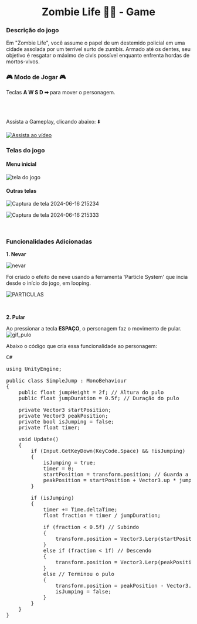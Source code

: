 <h1 style="text-align: center;"><b> Zombie Life 🧟🏃 - Game </b></h1>

<h3><b>Descrição do jogo</b></h3>
Em "Zombie Life", você assume o papel de um destemido policial em uma cidade assolada por um terrível surto de zumbis. Armado até os dentes, seu objetivo é resgatar o máximo de civis possível enquanto enfrenta hordas de mortos-vivos.


<h3><b>🎮 Modo de Jogar 🎮</b></h3> 
Teclas <strong> A W S D ➡ </strong> para mover o personagem.

<br> <br>

Assista a Gameplay, clicando abaixo: ⬇️ <br>

[![Assista ao vídeo](https://img.youtube.com/vi/KTgG6A75RTw/0.jpg)](https://youtu.be/KTgG6A75RTw)


<h3> Telas do jogo </h3>

<h4>Menu inicial</h4>

![tela do jogo](https://github.com/amandabarboza/game-zombie-life/assets/71797931/9ca1ae5b-b1de-4709-8d1c-7b073d2f611a)

<h4>Outras telas</h4>

![Captura de tela 2024-06-16 215234](https://github.com/amandabarboza/game-zombie-life/assets/71797931/4e5ab5e5-0ecc-4734-a79d-b2e604871aab)

![Captura de tela 2024-06-16 215333](https://github.com/amandabarboza/game-zombie-life/assets/71797931/8c95936b-a0c9-4472-bf9b-94d13ecd7146)

<br> 

<h3> Funcionalidades Adicionadas </h3>

<strong>1. Nevar</strong>
   
![nevar](https://github.com/amandabarboza/game-zombie-life/assets/71797931/2085fa83-6ca5-4474-991c-5a6733295834)

Foi criado o efeito de neve usando a ferramenta 'Particle System' que incia desde o início do jogo, em looping.

![PARTICULAS](https://github.com/amandabarboza/game-zombie-life/assets/71797931/5f9829b7-65bf-46f3-b6e1-fd03887a76c1)

 <br>

<strong>2. Pular</strong>

Ao pressionar a tecla <strong>ESPAÇO</strong>, o personagem faz o movimento de pular.
![gif_pulo](https://github.com/amandabarboza/game-zombie-life/assets/71797931/cab3b146-ec91-4502-8fcd-e69a4c2afe8f)

Abaixo o código que cria essa funcionalidade ao personagem:

<pre>
C#
   
using UnityEngine;

public class SimpleJump : MonoBehaviour
{
    public float jumpHeight = 2f; // Altura do pulo
    public float jumpDuration = 0.5f; // Duração do pulo

    private Vector3 startPosition;
    private Vector3 peakPosition;
    private bool isJumping = false;
    private float timer;

    void Update()
    {
        if (Input.GetKeyDown(KeyCode.Space) && !isJumping)
        {
            isJumping = true;
            timer = 0;
            startPosition = transform.position; // Guarda a posição de início do pulo
            peakPosition = startPosition + Vector3.up * jumpHeight; // Calcula a posição mais alta do pulo
        }

        if (isJumping)
        {
            timer += Time.deltaTime;
            float fraction = timer / jumpDuration;

            if (fraction < 0.5f) // Subindo
            {
                transform.position = Vector3.Lerp(startPosition, peakPosition, fraction * 2);
            }
            else if (fraction < 1f) // Descendo
            {
                transform.position = Vector3.Lerp(peakPosition, peakPosition - Vector3.up * jumpHeight, (fraction - 0.5f) * 2);
            }
            else // Terminou o pulo
            {
                transform.position = peakPosition - Vector3.up * jumpHeight; // Nova posição após o pulo
                isJumping = false;
            }
        }
    }
}
   
</pre>




